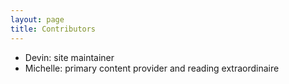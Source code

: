 ```yaml
---
layout: page
title: Contributors
---
```

- Devin: site maintainer
- Michelle: primary content provider and reading extraordinaire
